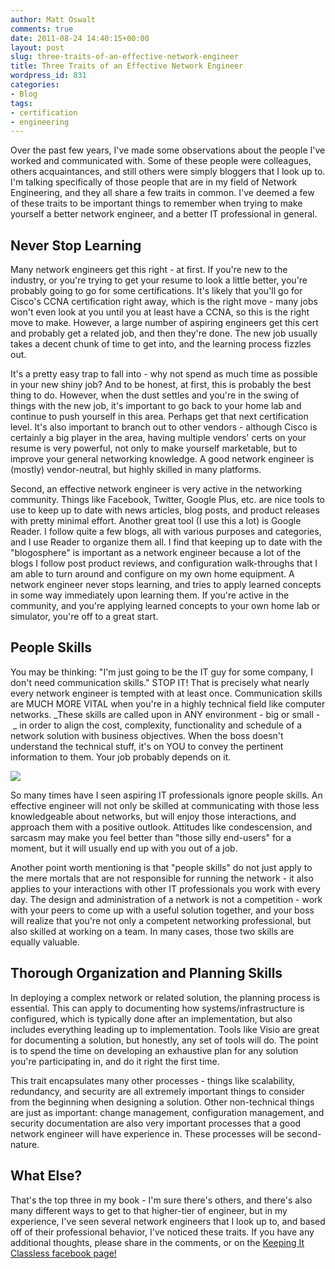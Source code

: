 ```yaml
---
author: Matt Oswalt
comments: true
date: 2011-08-24 14:40:15+00:00
layout: post
slug: three-traits-of-an-effective-network-engineer
title: Three Traits of an Effective Network Engineer
wordpress_id: 831
categories:
- Blog
tags:
- certification
- engineering
---
```


Over the past few years, I've made some observations about the people I've worked and communicated with. Some of these people were colleagues, others acquaintances, and still others were simply bloggers that I look up to. I'm talking specifically of those people that are in my field of Network Engineering, and they all share a few traits in common. I've deemed a few of these traits to be important things to remember when trying to make yourself a better network engineer, and a better IT professional in general.

## Never Stop Learning

Many network engineers get this right - at first. If you're new to the industry, or you're trying to get your resume to look a little better, you're probably going to go for some certifications. It's likely that you'll go for Cisco's CCNA certification right away, which is the right move - many jobs won't even look at you until you at least have a CCNA, so this is the right move to make. However, a large number of aspiring engineers get this cert and probably get a related job, and then they're done. The new job usually takes a decent chunk of time to get into, and the learning process fizzles out.

It's a pretty easy trap to fall into - why not spend as much time as possible in your new shiny job? And to be honest, at first, this is probably the best thing to do. However, when the dust settles and you're in the swing of things with the new job, it's important to go back to your home lab and continue to push yourself in this area. Perhaps get that next certification level. It's also important to branch out to other vendors - although Cisco is certainly a big player in the area, having multiple vendors' certs on your resume is very powerful, not only to make yourself marketable, but to improve your general networking knowledge. A good network engineer is (mostly) vendor-neutral, but highly skilled in many platforms.

Second, an effective network engineer is very active in the networking community. Things like Facebook, Twitter, Google Plus, etc. are nice tools to use to keep up to date with news articles, blog posts, and product releases with pretty minimal effort. Another great tool (I use this a lot) is Google Reader. I follow quite a few blogs, all with various purposes and categories, and I use Reader to organize them all. I find that keeping up to date with the "blogosphere" is important as a network engineer because a lot of the blogs I follow post product reviews, and configuration walk-throughs that I am able to turn around and configure on my own home equipment. A network engineer never stops learning, and tries to apply learned concepts in some way immediately upon learning them. If you're active in the community, and you're applying learned concepts to your own home lab or simulator, you're off to a great start.

## People Skills

You may be thinking: "I'm just going to be the IT guy for some company, I don't need communication skills." STOP IT! That is precisely what nearly every network engineer is tempted with at least once. Communication skills are MUCH MORE VITAL when you're in a highly technical field like computer networks. _These skills are called upon in ANY environment - big or small - _ in order to align the cost, complexity, functionality and schedule of a network solution with business objectives. When the boss doesn't understand the technical stuff, it's on YOU to convey the pertinent information to them. Your job probably depends on it.

![](http://29.media.tumblr.com/tumblr_kvya4onNwv1qa9armo1_500.jpg)

So many times have I seen aspiring IT professionals ignore people skills. An effective engineer will not only be skilled at communicating with those less knowledgeable about networks, but will enjoy those interactions, and approach them with a positive outlook. Attitudes like condescension, and sarcasm may make you feel better than "those silly end-users" for a moment, but it will usually end up with you out of a job.

Another point worth mentioning is that "people skills" do not just apply to the mere mortals that are not responsible for running the network - it also applies to your interactions with other IT professionals you work with every day. The design and administration of a network is not a competition - work with your peers to come up with a useful solution together, and your boss will realize that you're not only a competent networking professional, but also skilled at working on a team. In many cases, those two skills are equally valuable.

## Thorough Organization and Planning Skills

In deploying a complex network or related solution, the planning process is essential. This can apply to documenting how systems/infrastructure is configured, which is typically done after an implementation, but also includes everything leading up to implementation. Tools like Visio are great for documenting a solution, but honestly, any set of tools will do. The point is to spend the time on developing an exhaustive plan for any solution you're participating in, and do it right the first time.

This trait encapsulates many other processes - things like scalability, redundancy, and security are all extremely important things to consider from the beginning when designing a solution. Other non-technical things are just as important: change management, configuration management, and security documentation are also very important processes that a good network engineer will have experience in. These processes will be second-nature.

## What Else?

That's the top three in my book - I'm sure there's others, and there's also many different ways to get to that higher-tier of engineer, but in my experience, I've seen several network engineers that I look up to, and based off of their professional behavior, I've noticed these traits. If you have any additional thoughts, please share in the comments, or on the [Keeping It Classless facebook page!](http://www.facebook.com/keepingitclassless)
